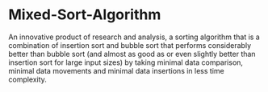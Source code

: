 # Mixed-Sort-Algorithm
An innovative product of research and analysis, a sorting algorithm that is a combination of insertion sort and bubble sort that performs considerably better than bubble sort (and almost as good as or even slightly better than insertion sort for large input sizes) by taking minimal data comparison, minimal data movements and minimal data insertions in less time complexity.
